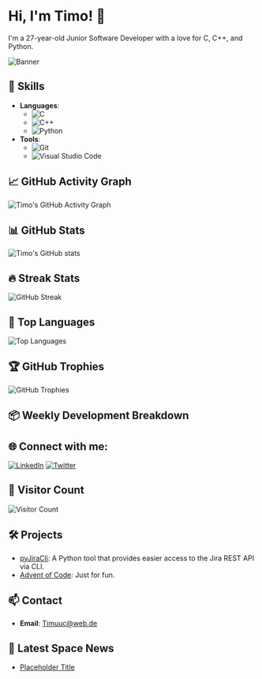 # Hi, I'm Timo! 👋

I'm a 27-year-old Junior Software Developer with a love for C, C++, and Python.

![Banner](https://user-images.githubusercontent.com/your-image/banner.png)

## 🚀 Skills
- **Languages**: 
  - ![C](https://img.shields.io/badge/-C-A8B9CC?style=flat-square&logo=c&logoColor=white)
  - ![C++](https://img.shields.io/badge/-C++-00599C?style=flat-square&logo=c%2B%2B&logoColor=white)
  - ![Python](https://img.shields.io/badge/-Python-3776AB?style=flat-square&logo=python&logoColor=white)
- **Tools**: 
  - ![Git](https://img.shields.io/badge/-Git-F05032?style=flat-square&logo=git&logoColor=white)
  - ![Visual Studio Code](https://img.shields.io/badge/-VS%20Code-007ACC?style=flat-square&logo=visual-studio-code&logoColor=white)

## 📈 GitHub Activity Graph
![Timo's GitHub Activity Graph](https://github-profile-summary-cards.vercel.app/api/cards/profile-details?username=Timuuc&theme=radical)

## 📊 GitHub Stats
![Timo's GitHub stats](https://github-readme-stats.vercel.app/api?username=Timuuc&show_icons=true&theme=radical)

## 🔥 Streak Stats
![GitHub Streak](https://github-readme-streak-stats.herokuapp.com/?user=Timuuc&theme=radical)

## 🚀 Top Languages
![Top Languages](https://github-readme-stats.vercel.app/api/top-langs/?username=Timuuc&layout=compact&theme=radical)

## 🏆 GitHub Trophies
![GitHub Trophies](https://github-profile-trophy.vercel.app/?username=Timuuc&theme=radical)

## 📦 Weekly Development Breakdown
<!--START_SECTION:waka-->
<!--END_SECTION:waka-->

## 🌐 Connect with me:
[![LinkedIn](https://img.shields.io/badge/-LinkedIn-0A66C2?style=flat-square&logo=linkedin&logoColor=white)](https://linkedin.com/in/yourprofile)
[![Twitter](https://img.shields.io/badge/-Twitter-1DA1F2?style=flat-square&logo=twitter&logoColor=white)](https://twitter.com/yourprofile)

## 👥 Visitor Count
![Visitor Count](https://komarev.com/ghpvc/?username=Timuuc&color=brightgreen&style=flat-square)

## 🛠️ Projects
- [pyJiraCli](https://github.com/NewTec-GmbH/pyJiraCli): A Python tool that provides easier access to the Jira REST API via CLI.
- [Advent of Code](https://github.com/Timuuc/AoC): Just for fun.

## 📫 Contact
- **Email**: Timuuc@web.de

## 🌌 Latest Space News
<!-- LATEST_SPACENEWS -->
- [Placeholder Title](https://example.com)
<!-- LATEST_SPACENEWS_END -->
<!--
**Timuuc/Timuuc** is a ✨ _special_ ✨ repository because its `README.md` (this file) appears on your GitHub profile.

Here are some ideas to get you started:

- 🔭 I’m currently working on ...
- 🌱 I’m currently learning ...
- 👯 I’m looking to collaborate on ...
- 🤔 I’m looking for help with ...
- 💬 Ask me about ...
- 📫 How to reach me: ...
- 😄 Pronouns: ...

-->
